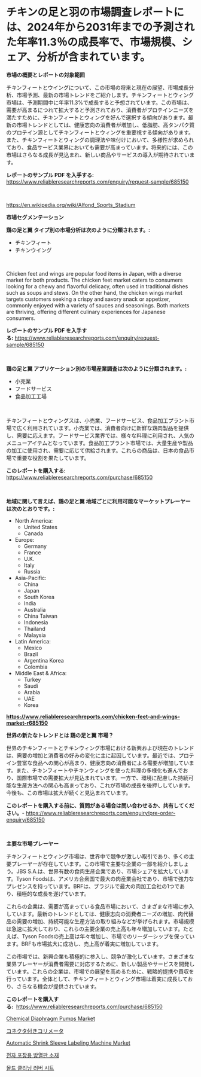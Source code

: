 <p><h1>チキンの足と羽の市場調査レポートには、2024年から2031年までの予測された年率11.3％の成長率で、市場規模、シェア、分析が含まれています。</h1></p><p><strong>市場の概要とレポートの対象範囲</strong></p>
<p><p>チキンフィートとウイングについて、この市場の将来と現在の展望、市場成長分析、市場予測、最新の市場トレンドをご紹介します。チキンフィートとウィング市場は、予測期間中に年率11.3%で成長すると予想されています。この市場は、需要が高まるにつれて拡大すると予測されており、消費者がプロテインニーズを満たすために、チキンフィートとウィングを好んで選択する傾向があります。最新の市場トレンドとしては、健康志向の消費者が増加し、低脂肪、高タンパク質のプロテイン源としてチキンフィートとウィングを重要視する傾向があります。また、チキンフィートとウィングの調理法や味付けにおいて、多様性が求められており、食品サービス業界においても需要が高まっています。将来的には、この市場はさらなる成長が見込まれ、新しい商品やサービスの導入が期待されています。</p></p>
<p><strong>レポートのサンプル PDF を入手する:</strong> <a href="https://www.reliableresearchreports.com/enquiry/request-sample/685150">https://www.reliableresearchreports.com/enquiry/request-sample/685150</a></p>
<p>&nbsp;</p>
<p><a href="https://en.wikipedia.org/wiki/Alfond_Sports_Stadium">https://en.wikipedia.org/wiki/Alfond_Sports_Stadium</a></p>
<p><strong>市場セグメンテーション</strong></p>
<p><strong>鶏の足と翼 タイプ別の市場分析は次のように分類されます。:</strong></p>
<p><ul><li>チキンフィート</li><li>チキンウイング</li></ul></p>
<p>&nbsp;</p>
<p><p>Chicken feet and wings are popular food items in Japan, with a diverse market for both products. The chicken feet market caters to consumers looking for a chewy and flavorful delicacy, often used in traditional dishes such as soups and stews. On the other hand, the chicken wings market targets customers seeking a crispy and savory snack or appetizer, commonly enjoyed with a variety of sauces and seasonings. Both markets are thriving, offering different culinary experiences for Japanese consumers.</p></p>
<p><strong>レポートのサンプル PDF を入手する:</strong>&nbsp;<a href="https://www.reliableresearchreports.com/enquiry/request-sample/685150">https://www.reliableresearchreports.com/enquiry/request-sample/685150</a></p>
<p>&nbsp;</p>
<p><strong> 鶏の足と翼 アプリケーション別の市場産業調査は次のように分類されます。:</strong></p>
<p><ul><li>小売業</li><li>フードサービス</li><li>食品加工工場</li></ul></p>
<p>&nbsp;</p>
<p><p>チキンフィートとウィングスは、小売業、フードサービス、食品加工プラント市場で広く利用されています。小売業では、消費者向けに新鮮な鶏肉製品を提供し、需要に応えます。フードサービス業界では、様々な料理に利用され、人気のメニューアイテムとなっています。食品加工プラント市場では、大量生産や製品の加工に使用され、需要に応じて供給されます。これらの商品は、日本の食品市場で重要な役割を果たしています。</p></p>
<p><strong>このレポートを購入する:</strong>&nbsp; <a href="https://www.reliableresearchreports.com/purchase/685150">https://www.reliableresearchreports.com/purchase/685150</a></p>
<p>&nbsp;</p>
<p><strong>地域に関して言えば、鶏の足と翼 地域ごとに利用可能なマーケットプレーヤーは次のとおりです。:</strong></p>
<p><ul>
    <li>
        North America:
        <ul>
            <li>United States</li>
            <li>Canada</li>
        </ul>
    </li>
    <li>
        Europe:
        <ul>
            <li>Germany</li>
            <li>France</li>
            <li>U.K.</li>
            <li>Italy</li>
            <li>Russia</li>
        </ul>
    </li>
    <li>
        Asia-Pacific:
        <ul>
            <li>China</li>
            <li>Japan</li>
            <li>South Korea</li>
            <li>India</li>
            <li>Australia</li>
            <li>China Taiwan</li>
            <li>Indonesia</li>
            <li>Thailand</li>
            <li>Malaysia</li>
        </ul>
    </li>
    <li>
        Latin America:
        <ul>
            <li>Mexico</li>
            <li>Brazil</li>
            <li>Argentina Korea</li>
            <li>Colombia</li>
        </ul>
    </li>
    <li>
        Middle East & Africa:
        <ul>
            <li>Turkey</li>
            <li>Saudi</li>
            <li>Arabia</li>
            <li>UAE</li>
            <li>Korea</li>
        </ul>
    </li>
    </ul></p>
<p><strong><a href="https://www.reliableresearchreports.com/chicken-feet-and-wings-market-r685150">https://www.reliableresearchreports.com/chicken-feet-and-wings-market-r685150</a></strong>&nbsp;</p>
<p><strong>世界の新たなトレンドとは 鶏の足と翼 市場？</strong></p>
<p><p>世界のチキンフィートとチキンウィング市場における新興および現在のトレンドは、需要の増加と消費者の好みの変化に主に起因しています。最近では、プロテイン豊富な食品への関心が高まり、健康志向の消費者による需要が増加しています。また、チキンフィートやチキンウィングを使った料理の多様化も進んでおり、国際市場での需要拡大が見込まれています。一方で、環境に配慮した持続可能な生産方法への関心も高まっており、これが市場の成長を後押ししています。今後も、この市場は拡大が続くと見込まれています。</p></p>
<p><strong>このレポートを購入する前に、質問がある場合は問い合わせるか、共有してください。</strong>- <a href="https://www.reliableresearchreports.com/enquiry/pre-order-enquiry/685150">https://www.reliableresearchreports.com/enquiry/pre-order-enquiry/685150</a></p>
<p>&nbsp;</p>
<p><strong>主要な市場プレーヤー</strong></p>
<p><p>チキンフィートとウィング市場は、世界中で競争が激しい取引であり、多くの主要プレーヤーが存在しています。この市場で主要な企業の一部を紹介しましょう。JBS S.A.は、世界有数の食肉生産企業であり、市場シェアを拡大しています。Tyson Foodsは、アメリカ合衆国で最大の肉産業会社であり、市場で強力なプレゼンスを持っています。BRFは、ブラジルで最大の肉加工会社の1つであり、積極的な成長を遂げています。</p><p>これらの企業は、需要が高まっている食品市場において、さまざまな市場に参入しています。最新のトレンドとしては、健康志向の消費者ニーズの増加、肉代替品の需要の増加、持続可能な生産方法の取り組みなどが挙げられます。市場規模は急速に拡大しており、これらの主要企業の売上高も年々増加しています。たとえば、Tyson Foodsの売上高は年々増加し、市場でのリーダーシップを保っています。BRFも市場拡大に成功し、売上高が着実に増加しています。</p><p>この市場では、新興企業も積極的に参入し、競争が激化しています。さまざまな業界プレーヤーが消費者需要に対応するために、新しい製品やサービスを開発しています。これらの企業は、市場での展望を高めるために、戦略的提携や買収を行っています。全体として、チキンフィートとウィング市場は着実に成長しており、さらなる機会が提供されています。</p></p>
<p><strong>このレポートを購入する:</strong>&nbsp;&nbsp;<a href="https://www.reliableresearchreports.com/purchase/685150">https://www.reliableresearchreports.com/purchase/685150</a></p>
<p><p><a href="https://github.com/dringals/Market-Research-Report-List-5/blob/main/chemical-diaphragm-pumps-market.md">Chemical Diaphragm Pumps Market</a></p><p><a href="https://github.com/RudyBoyer2017/Market-Research-Report-List-2/blob/main/8072269164713.md">コネクタ付きコリメータ</a></p><p><a href="https://github.com/mharielmesa/Market-Research-Report-List-4/blob/main/automatic-shrink-sleeve-labeling-machine-market.md">Automatic Shrink Sleeve Labeling Machine Market</a></p><p><a href="https://github.com/dollarearner151/Market-Research-Report-List-1/blob/main/9811103177702.md">전자 포장용 방열판 소재</a></p><p><a href="https://github.com/berlianaparadilla48/Market-Research-Report-List-1/blob/main/7119838177703.md">몰드 클리닝 러버 시트</a></p></p>